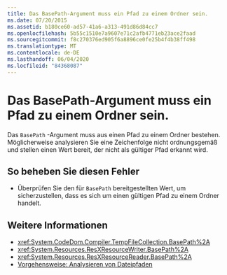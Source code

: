 ```yaml
---
title: Das BasePath-Argument muss ein Pfad zu einem Ordner sein.
ms.date: 07/20/2015
ms.assetid: b180ce60-ad57-41a6-a313-491d86d84cc7
ms.openlocfilehash: 5b55c1510e7a9607e71c2afb4771eb23ace2faad
ms.sourcegitcommit: f8c270376ed905f6a8896ce0fe25b4f4b38ff498
ms.translationtype: MT
ms.contentlocale: de-DE
ms.lasthandoff: 06/04/2020
ms.locfileid: "84368087"
---
```

# <a name="argument-basepath-must-be-a-path-to-a-folder"></a>Das BasePath-Argument muss ein Pfad zu einem Ordner sein.
Das `BasePath` -Argument muss aus einen Pfad zu einem Ordner bestehen. Möglicherweise analysieren Sie eine Zeichenfolge nicht ordnungsgemäß und stellen einen Wert bereit, der nicht als gültiger Pfad erkannt wird.  
  
## <a name="to-correct-this-error"></a>So beheben Sie diesen Fehler  
  
- Überprüfen Sie den für `BasePath` bereitgestellten Wert, um sicherzustellen, dass es sich um einen gültigen Pfad zu einem Ordner handelt.  
  
## <a name="see-also"></a>Weitere Informationen

- <xref:System.CodeDom.Compiler.TempFileCollection.BasePath%2A>
- <xref:System.Resources.ResXResourceWriter.BasePath%2A>
- <xref:System.Resources.ResXResourceReader.BasePath%2A>
- [Vorgehensweise: Analysieren von Dateipfaden](../developing-apps/programming/drives-directories-files/how-to-parse-file-paths.md)
